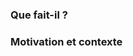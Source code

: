 <!--- Provide a general summary of your changes in the Title above -->

### Que fait-il ?
<!--- Describe your changes in detail -->

### Motivation et contexte
<!--- Why is this change required? What problem does it solve? -->
<!--- If it fixes an open issue, please link to the issue here with #<issue_id>. -->

<!-- v2.3.7 : caits-prod-app-gp_webui_20241231T140343-23_en_fr -->